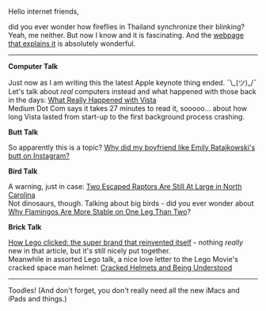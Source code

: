 Hello internet friends,

did you ever wonder how fireflies in Thailand synchronize their blinking? Yeah, me neither. But now I know and it is fascinating. And the [webpage that explains it](http://ncase.me/fireflies/) is absolutely wonderful.

---

**Computer Talk**

Just now as I am writing this the latest Apple keynote thing ended. ¯\\\_(ツ)_/¯ Let's talk about *real* computers instead and what happened with those back in the days: [What Really Happened with Vista](https://hackernoon.com/what-really-happened-with-vista-4ca7ffb5a1a)  
Medium Dot Com says it takes 27 minutes to read it, sooooo… about how long Vista lasted from start-up to the first background process crashing.

**Butt Talk**

So apparently this is a topic? [Why did my boyfriend like Emily Ratajkowski's butt on Instagram?](https://www.theverge.com/2017/6/4/15721836/emily-ratajkowski-emrata-instagram-like)

**Bird Talk**

A warning, just in case: [Two Escaped Raptors Are Still At Large in North Carolina](https://motherboard.vice.com/en_us/article/two-escaped-raptors-are-still-at-large-in-north-carolina-secretary-birds)  
Not dinosaurs, though. Talking about big birds - did you ever wonder about [Why Flamingos Are More Stable on One Leg Than Two](https://www.theatlantic.com/science/archive/2017/05/flamingos-one-leg/527781/)? 

**Brick Talk**

[How Lego clicked: the super brand that reinvented itself](https://www.theguardian.com/lifeandstyle/2017/jun/04/how-lego-clicked-the-super-brand-that-reinvented-itself) - nothing *really* new in that article, but it's still nicely put together.  
Meanwhile in assorted Lego talk, a nice love letter to the Lego Movie's cracked space man helmet: [Cracked Helmets and Being Understood](http://jayposey.com/cracked-helmets-and-being-understood/)

---

Toodles! (And don't forget, you don't really need all the new iMacs and iPads and things.)